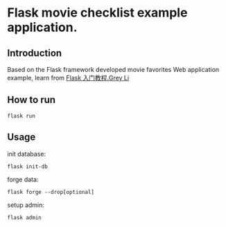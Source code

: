 # Flask movie checklist example application.
## Introduction
Based on the Flask framework developed movie favorites Web application example, learn from [Flask 入门教程.Grey Li](https://flask.palletsprojects.com/)
## How to run
```
flask run
```
## Usage
init database:
```
flask init-db
```
forge data:
```
flask forge --drop[optional]
```
setup admin:
```
flask admin
```


